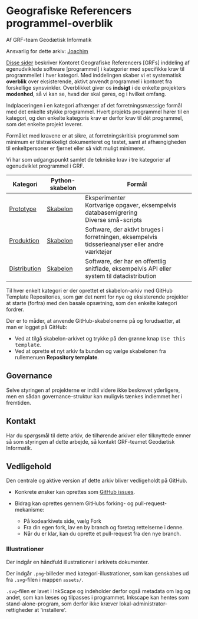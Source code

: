 # Geografiske Referencers programmel-overblik

Af GRF-team Geodætisk Informatik

Ansvarlig for dette arkiv: [Joachim](https:/github.com/xidus)


[Disse sider](docs/index.md) beskriver Kontoret Geografiske Referencers [GRFs] inddeling af egenudviklede software [programmel] i kategorier med specifikke krav til programmellet i hver kategori. Med inddelingen skaber vi et systematisk **overblik** over eksisterende, aktivt anvendt programmel i kontoret fra forskellige synsvinkler. Overblikket giver os **indsigt** i de enkelte projekters **modenhed**, så vi kan se, hvad der skal gøres, og i hvilket omfang.

Indplaceringen i en kategori afhænger af det forretningsmæssige formål med det enkelte stykke programmel. Hvert projekts programmel hører til en kategori, og den enkelte kategoris krav er derfor krav til dét programmel, som det enkelte projekt leverer.

Formålet med kravene er at sikre, at forretningskritisk programmel som minimum er tilstrækkeligt dokumenteret og testet, samt at afhængigheden til enkeltpersoner er fjernet eller så vidt muligt minimeret.

Vi har som udgangspunkt samlet de tekniske krav i tre kategorier af egenudviklet programmel i GRF.

|     Kategori     |          Python-skabelon          |                                              Formål                                             |
|------------------|-----------------------------------|-------------------------------------------------------------------------------------------------|
| [Prototype][]    | [Skabelon][skabelon-prototype]    | Eksperimenter<br />Kortvarige opgaver, eksempelvis databasemigrering<br />Diverse små-scripts   |
| [Produktion][]   | [Skabelon][skabelon-produktion]   | Software, der aktivt bruges i forretningen, eksempelvis tidsserieanalyser eller andre værktøjer |
| [Distribution][] | [Skabelon][skabelon-distribution] | Software, der har en offentlig snitflade, eksempelvis API eller system til datadistribution     |

[Prototype]: docs/prototype.md
[Produktion]: docs/produktion.md
[Distribution]: docs/distribution.md

[skabelon-prototype]: https://github.com/Kortforsyningen/template-python-prototype
[skabelon-produktion]: https://github.com/Kortforsyningen/template-python-production
[skabelon-distribution]: https://github.com/Kortforsyningen/template-python-distribution

Til hver enkelt kategori er der oprettet et skabelon-arkiv med GitHub Template Repositories, som gør det nemt for nye og eksisterende projekter at starte (forfra) med den basale opsætning, som den enkelte kategori fordrer.

Der er to måder, at anvende GitHub-skabelonerne på og forudsætter, at man er logget på GitHub:

*   Ved at tilgå skabelon-arkivet og trykke på den grønne knap <kbd>Use this template</kbd>.
*   Ved at oprette et nyt arkiv fa bunden og vælge skabelonen fra rullemenuen **Repository template**.


## Governance

Selve styringen af projekterne er indtil videre ikke beskrevet yderligere, men en sådan governance-struktur kan muligvis tænkes indlemmet her i fremtiden.


## Kontakt

Har du spørgsmål til dette arkiv, de tilhørende arkiver eller tilknyttede emner så som styringen af dette arbejde, så kontakt GRF-teamet Geodætisk Informatik.


## Vedligehold

Den centrale og aktive version af dette arkiv bliver vedligeholdt på GitHub.

*   Konkrete ønsker kan oprettes som [GitHub issues](https://github.com/Kortforsyningen/grf-programmel-overblik/issues).

*   Bidrag kan oprettes gennem GitHubs forking- og pull-request-mekanisme:
    -   På kodearkivets side, vælg Fork
    -   Fra din egen fork, lav en by branch og foretag rettelserne i denne.
    -   Når du er klar, kan du oprette et pull-request fra den nye branch.


### Illustrationer

Der indgår en håndfuld illustrationer i arkivets dokumenter.

Der indgår `.png`-billeder med kategori-illustrationer, som kan genskabes ud fra `.svg`-filen i mappen `assets/`.

`.svg`-filen er lavet i InkScape og indeholder derfor også metadata om lag og andet, som kan læses og tilpasses i programmet. Inkscape kan hentes som stand-alone-program, som derfor ikke kræver lokal-administrator-rettigheder at 'installere'.

